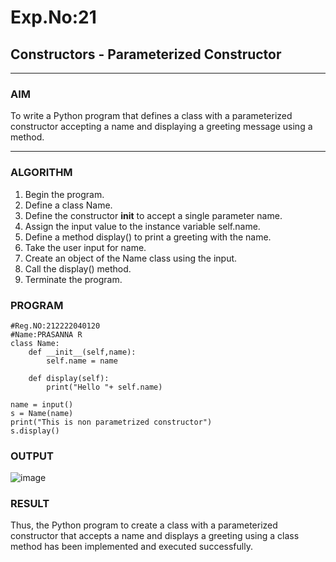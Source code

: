 # Exp.No:21  
## Constructors - Parameterized Constructor

---

### AIM  
To write a Python program that defines a class with a parameterized constructor accepting a name and displaying a greeting message using a method.

---

### ALGORITHM

1.	Begin the program.
2.	Define a class Name.
3.	Define the constructor __init__ to accept a single parameter name.
4.	Assign the input value to the instance variable self.name.
5.	Define a method display() to print a greeting with the name.
6.	Take the user input for name.
7.	Create an object of the Name class using the input.
8.	Call the display() method.
9.	Terminate the program.


### PROGRAM

```
#Reg.NO:212222040120
#Name:PRASANNA R
class Name:
    def __init__(self,name):
        self.name = name
        
    def display(self):
        print("Hello "+ self.name)

name = input()
s = Name(name)
print("This is non parametrized constructor")
s.display()
```

### OUTPUT

![image](https://github.com/user-attachments/assets/308888d4-141d-4c2b-b929-7b381b20a1b8)


### RESULT
Thus, the Python program to create a class with a parameterized constructor that accepts a name and displays a greeting using a class method has been implemented and executed successfully.

